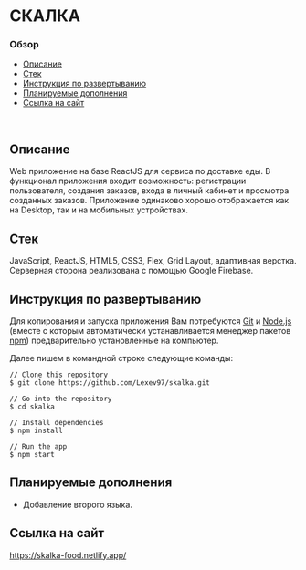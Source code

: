 # **СКАЛКА**

### Обзор
* [Описание](#описание)
* [Стек](#стек)
* [Инструкция по развертыванию](#инструкция-по-развертыванию)
* [Планируемые дополнения](#планируемые-дополнения)
* [Ссылка на сайт](#ссылка-на-сайт)
<br>

## Описание

Web приложение на базе ReactJS для сервиса по доставке еды. В функционал приложения входит возможность: регистрации пользователя, создания заказов, входа в личный кабинет и просмотра созданных заказов. Приложение одинаково хорошо отображается как на Desktop, так и на мобильных устройствах.

## Стек

JavaScript, ReactJS, HTML5, CSS3, Flex, Grid Layout, адаптивная верстка.<br>
Серверная сторона реализована с помощью Google Firebase.

## Инструкция по развертыванию

Для копирования и запуска приложения Вам потребуются [Git](https://git-scm.com/) и [Node.js](https://nodejs.org/en/download/) (вместе с которым автоматически устанавливается менеджер пакетов [npm](http://npmjs.com/)) предварительно установленные на компьютер.

Далее пишем в командной строке следующие команды:

```
// Clone this repository
$ git clone https://github.com/Lexev97/skalka.git

// Go into the repository
$ cd skalka

// Install dependencies
$ npm install

// Run the app
$ npm start
```

## Планируемые дополнения
- Добавление второго языка.

## Ссылка на сайт

https://skalka-food.netlify.app/
